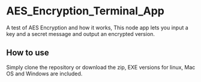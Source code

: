 # AES_Encryption_Terminal_App
A test of AES Encryption and how it works, This node app lets you input a key and a secret message and output an encrypted version.

## How to use
Simply clone the repository or download the zip, EXE versions for linux, Mac OS and Windows are included.
